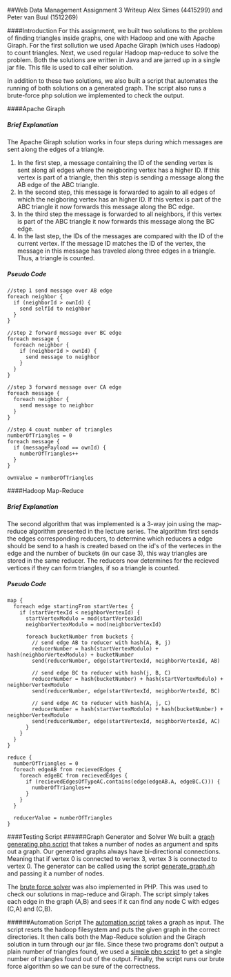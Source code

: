 ##Web Data Management Assignment 3 Writeup
Alex Simes (4415299)  and Peter van Buul (1512269)

####Introduction
For this assignment, we built two solutions to the problem of finding triangles inside graphs, one with Hadoop and one with Apache Giraph. For the first sollution we used Apache Giraph (which uses Hadoop) to count triangles. Next, we used regular Hadoop map-reduce to solve the problem. Both the solutions are written in Java and are jarred up in a single jar file. This file is used to call eiher solution. 

In addition to these two solutions, we also built a script that automates the running of both solutions on a generated graph. The script also runs a brute-force php solution we implemented to check the output. 

####Apache Giraph

##### Brief Explanation

The Apache Giraph solution works in four steps during which messages are sent along the edges of a triangle. 

1. In the first step, a message containing the ID of the sending vertex is sent along all edges where the neigboring vertex has a higher ID. If this vertex is part of a triangle, then this step is sending a message along the AB edge of the ABC triangle. 
2. In the second step, this message is forwarded to again to all edges of which the neigboring vertex has an higher ID. If this vertex is part of the ABC triangle it now forwards this message along the BC edge. 
3. In the third step the message is forwarded to all neighbors, if this vertex is part of the ABC triangle it now forwards this message along the BC edge. 
4. In the last step, the IDs of the messages are compared with the ID of the current vertex. If the message ID matches the ID of the vertex, the message in this message has traveled along three edges in a triangle. Thus, a triangle is counted.

##### Pseudo Code

```
//step 1 send message over AB edge
foreach neighbor {
  if (neighborId > ownId) {
    send selfId to neighbor
  }
}

//step 2 forward message over BC edge
foreach message {
  foreach neighbor {
    if (neighborId > ownId) {
      send message to neighbor
    }
  }
}

//step 3 forward message over CA edge
foreach message {
  foreach neighbor {
    send message to neighbor
  }
}

//step 4 count number of triangles
numberOfTriangles = 0
foreach message {
  if (messagePayload == ownId) {
    numberOfTriangles++
  }
}

ownValue = numberOfTriangles
```

####Hadoop Map-Reduce	

##### Brief Explanation

The second algorithm that was implemented is a 3-way join using the map-reduce algorithm presented in the lecture series. The algorithm first sends the edges corresponding reducers, to determine which reducers a edge should be send to a hash is created based on the id's of the verteces in the edge and the number of buckets (in our case 3), this way triangles are stored in the same reducer. The reducers now determines for the recieved vertices if they can form triangles, if so a triangle is counted.

##### Pseudo Code

```
map {
  foreach edge startingFrom startVertex {
    if (startVertexId < neighborVertexId) {
      startVertexModulo = mod(startVertexId)
      neighborVertexModulo = mod(neighborVertexId)
      
      foreach bucketNumber from buckets {
        // send edge AB to reducer with hash(A, B, j)
        reducerNumber = hash(startVertexModulo) + hash(neighborVertexModulo) + bucketNumber
        send(reducerNumber, edge(startVertexId, neighborVertexId, AB)
        
        // send edge BC to reducer with hash(j, B, C)
        reducerNumber = hash(bucketNumber) + hash(startVertexModulo) + neighborVertexModulo
        send(reducerNumber, edge(startVertexId, neighborVertexId, BC)
        
        // send edge AC to reducer with hash(A, j, C)
        reducerNumber = hash(startVertexModulo) + hash(bucketNumber) + neighborVertexModulo
        send(reducerNumber, edge(startVertexId, neighborVertexId, AC)
      }
    }
  }
}

reduce {
  numberOfTriangles = 0
  foreach edgeAB from recievedEdges {
    foreach edgeBC from recievedEdges {
      if (recievedEdgesOfTypeAC.contains(edge(edgeAB.A, edgeBC.C))) {
        numberOfTriangles++
      }
    }
  }
  
  reducerValue = numberOfTriangles
}
```

####Testing Script
######Graph Generator and Solver
We built a [graph generating php script](https://github.com/alex9311/Web-Data-Management/blob/master/Assignment3/tester/php_scripts/graph_generator.php) that takes a number of nodes as argument and spits out a graph. Our generated graphs always have bi-directional connections. Meaning that if vertex 0 is connected to vertex 3, vertex 3 is connected to vertex 0. The generator can be called using the script [generate_graph.sh](https://github.com/alex9311/Web-Data-Management/blob/master/Assignment3/tester/generate_graph.sh) and passing it a number of nodes.

The [brute force solver](https://github.com/alex9311/Web-Data-Management/blob/master/Assignment3/tester/php_scripts/graph_solver.php) was also implemented in PHP. This was used to check our solutions in map-reduce and Giraph. The script simply takes each edge in the graph (A,B) and sees if it can find any node C with edges (C,A) and (C,B). 

######Automation Script
The [automation script](https://github.com/alex9311/Web-Data-Management/blob/master/Assignment3/tester/run.sh) takes a graph as input. The script resets the hadoop filesystem and puts the given graph in the correct directories. It then calls both the Map-Reduce solution and the Giraph solution in turn through our jar file. Since these two programs don't output a plain number of triangles found, we used a [simple php script](https://github.com/alex9311/Web-Data-Management/blob/master/Assignment3/tester/php_scripts/parse_hadoop_output.php) to get a single number of triangles found out of the output. Finally, the script runs our brute force algorithm so we can be sure of the correctness.


